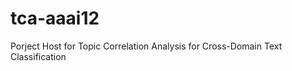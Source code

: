 tca-aaai12
==========

Porject Host for Topic Correlation Analysis for Cross-Domain Text Classification
